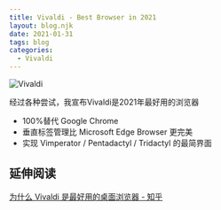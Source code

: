 ```yaml
---
title: Vivaldi - Best Browser in 2021
layout: blog.njk
date: 2021-01-31
tags: blog
categories:
  - Vivaldi
---
```


![Vivaldi](https://gt-toolbox.oss-cn-beijing.aliyuncs.com/q8ruTn.png)

经过各种尝试，我宣布Vivaldi是2021年最好用的浏览器

- 100%替代 Google Chrome
- 垂直标签管理比 Microsoft Edge Browser 更完美
- 实现 Vimperator / Pentadactyl / Tridactyl 的最简界面


## 延伸阅读
[为什么 Vivaldi 是最好用的桌面浏览器 \- 知乎](https://zhuanlan.zhihu.com/p/92618817)